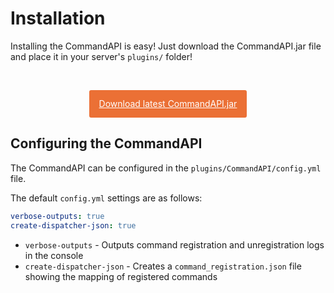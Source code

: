 # Installation

Installing the CommandAPI is easy! Just download the CommandAPI.jar file and place it in your server's `plugins/` folder!

<br>

<a href="https://github.com/JorelAli/1.13-Command-API/releases/download/v2.0/CommandAPI.jar" style="
background-color:#EB7035;
border-radius:3px;
color:#ffffff;
display:block;
line-height:44px;
text-align:center;
width:50%;
margin-left:auto;
margin-right: auto;">Download latest CommandAPI.jar</a>

## Configuring the CommandAPI

The CommandAPI can be configured in the `plugins/CommandAPI/config.yml` file.

The default `config.yml` settings are as follows:

```yaml
verbose-outputs: true
create-dispatcher-json: true
```

* `verbose-outputs` - Outputs command registration and unregistration logs in the console
* `create-dispatcher-json` - Creates a `command_registration.json` file showing the mapping of registered commands
